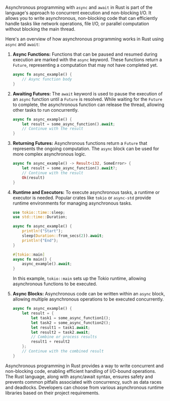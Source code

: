 Asynchronous programming with `async` and `await` in Rust is part of the language's approach to concurrent execution and non-blocking I/O. It allows you to write asynchronous, non-blocking code that can efficiently handle tasks like network operations, file I/O, or parallel computation without blocking the main thread.

Here's an overview of how asynchronous programming works in Rust using `async` and `await`:

1. **Async Functions:**
   Functions that can be paused and resumed during execution are marked with the `async` keyword. These functions return a `Future`, representing a computation that may not have completed yet.

   ```rust
   async fn async_example() {
       // Async function body
   }
   ```

2. **Awaiting Futures:**
   The `await` keyword is used to pause the execution of an `async` function until a `Future` is resolved. While waiting for the `Future` to complete, the asynchronous function can release the thread, allowing other tasks to run concurrently.

   ```rust
   async fn async_example() {
       let result = some_async_function().await;
       // Continue with the result
   }
   ```

3. **Returning Futures:**
   Asynchronous functions return a `Future` that represents the ongoing computation. The `async` block can be used for more complex asynchronous logic.

   ```rust
   async fn async_example() -> Result<i32, SomeError> {
       let result = some_async_function().await?;
       // Continue with the result
       Ok(result)
   }
   ```

4. **Runtime and Executors:**
   To execute asynchronous tasks, a runtime or executor is needed. Popular crates like `tokio` or `async-std` provide runtime environments for managing asynchronous tasks.

   ```rust
   use tokio::time::sleep;
   use std::time::Duration;

   async fn async_example() {
       println!("Start");
       sleep(Duration::from_secs(2)).await;
       println!("End");
   }

   #[tokio::main]
   async fn main() {
       async_example().await;
   }
   ```

   In this example, `tokio::main` sets up the Tokio runtime, allowing asynchronous functions to be executed.

5. **Async Blocks:**
   Asynchronous code can be written within an `async` block, allowing multiple asynchronous operations to be executed concurrently.

   ```rust
   async fn async_example() {
       let result = {
           let task1 = some_async_function1();
           let task2 = some_async_function2();
           let result1 = task1.await;
           let result2 = task2.await;
           // Combine or process results
           result1 + result2
       };
       // Continue with the combined result
   }
   ```

Asynchronous programming in Rust provides a way to write concurrent and non-blocking code, enabling efficient handling of I/O-bound operations. The Rust language, along with async/await syntax, ensures safety and prevents common pitfalls associated with concurrency, such as data races and deadlocks. Developers can choose from various asynchronous runtime libraries based on their project requirements.